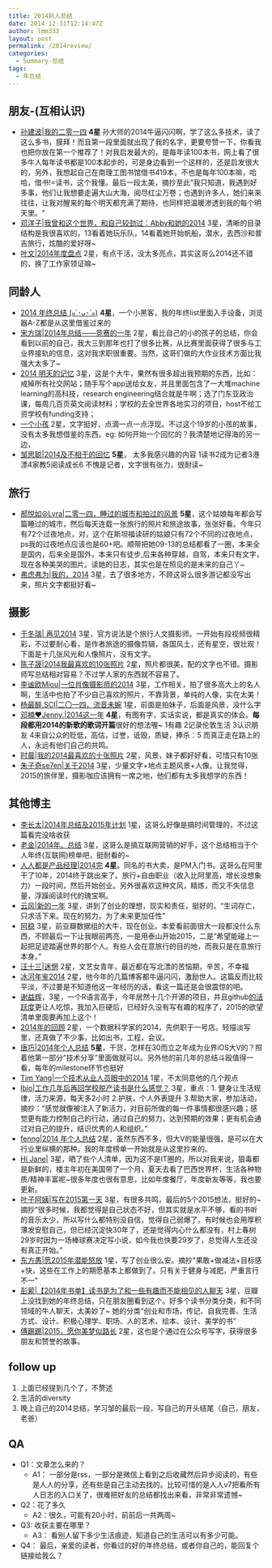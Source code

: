 ```yaml
---
title: 2014别人总结
date: 2014-12-31T12:14:47Z
author: lmm333
layout: post
permalink: /2014review/
categories:
  - Summary-总结
tags:
  - 年总结
---
```


## 朋友-(互相认识)

- [孙建波\|我的二零一四](http://wonderflow.info/archives/1038) **4星** 孙大师的2014牛逼闪闪啊，学了这么多技术，读了这么多书，膜拜！而且第一段里面就出现了我的名字，更要夸赞一下，你看我也把你放在第一个推荐了！对我启发最大的，是每年读100本书，网上看了很多牛人每年读书都是100本起步的，可是身边看到一个这样的，还是启发很大的，另外，我想起自己在南理工图书馆借书419本，不也是每年100本嘛，哈哈，借书!=读书，这个我懂。最后一段太美，摘抄至此”我只知道，我遇到好多事，他们让我想要走遍大山大海，阅尽红尘万卷；也遇到许多人，她们来来往往，让我对醒来的每个明天都充满了期待，也同样把温暖渗透到我的每个明天里。&quot;
- [邓洋子\|我曾和这个世界，和自己较劲过：Abby和她的2014](http://abbydeng.diandian.com/post/2015-01-04/40065713382) 3星，清晰的目录结构是我很喜欢的，13看着她玩乐队，14看着她开始帆船，潜水，去西沙和普吉旅行，炫酷的爱好呀~
- [叶文\|2014年度盘点](http://www.yewen.us/blog/2014/12/review-2014/) 2星，有点干活，没太多亮点，其实这哥么2014还不错的，换了工作家领证嘛~

## 同龄人

- [2014 年终总结 (๑`･ᴗ･´๑)](原文已删) **4星**，一个小黑客，我的年终list里面入手设备，浏览器A-Z都是从这里借鉴过来的
- [宋方瑞\|2014年总结——竞赛的一年](http://maskray.me/blog/2014-12-31-summary) 2星，看比自己的小的孩子的总结，你会看到以前的自己，我大三到那年也打了很多比赛，从比赛里面获得了很多与工业界接轨的信息，这对我求职很重要。当然，这哥们做的大作业技术方面比我强大太多了~
- [2014 明天的记忆](http://freemind.pluskid.org/misc/2014-summary/) 3星，这是个大牛，果然有很多超出我预期的东西，比如：戒掉所有社交网站；随手写个app送给女友，并且里面包含了一大堆machine learning的高科技，research engineering结合就是牛啊；选了门东亚政治课，每周几百页英文阅读材料；学校的去全世界各地实习的项目，host不给工资学校有funding支持；
- [一个小孩](http://blog.renren.com/share/287286452/17808442236) 2星，文字挺好，点滴一点一点浮现。不过这个19岁的小孩的故事，没有太多我想借鉴的东西。eg: 如何开始一个回忆的？我清楚地记得海的另一边，
- [邹思聪\|2014及不相干的回忆](http://mp.weixin.qq.com/s?__biz=MzAxMDEwODA5MA==&amp;amp;mid=202796623&amp;amp;idx=1&amp;amp;sn=9467b537a549632f10783d35401d7c96&amp;amp;scene=0#rd)  **5星**， 太多我感兴趣的内容 1读书2成为记者3港漂4家教5阅读成长6 不愧是记者，文字很有张力，很耐读~

## 旅行

- [郝悦如☮Lyra\|二零一四，睡过的城市和拍过的风景](http://blog.renren.com/blog/246510628/942964047) **5星**，这个姑娘每年都会写篇睡过的城市，然后每天连载一张旅行的照片和旅途故事，张张好看。今年只有72个过夜地点，对，这个在斯坦福读研的姑娘只有72个不同的过夜地点，ps我的过夜地点应该也是60+吧。顺带把她09-13的总结都看了一圈，本来全是国内，后来全是国外，本来只有徒步,后来各种穿越，自驾，本来只有文字，现在各种美哭的图片。读她的日志，其实也是在照见的是未来的自己丫~
- [弗虑弗为\|我的，2014](http://blog.hucheng.com/articles/632.html) 3星，去了很多地方，不顾这哥么很多游记都没写出来，照片文字都挺好看~

## 摄影

- [于冬瑞\| 再见2014](http://blog.renren.com/blog/286438516/942723337)  3星，官方说法是个旅行人文摄影师。一开始有段视频很精彩，不过要耐心看，是作者旅途的摄像剪辑，各国风土，还有星空，很壮观！下面是十几张风光和人像照片，没有文字。
- [陈子晟\|2014我最喜欢的10张照片](http://blog.renren.com/blog/423690638/942885274) 2星，照片都很美，配的文字也不错。摄影师写总结相对容易？不过学人家的东西就不容易了。
- [李谧欧Miou\|一位肖像摄影师的2014](http://blog.renren.com/blog/250353494/942775388) 3星，工作相关，拍了很多高大上的名人啊，生活中也拍了不少自己喜欢的照片，不靠背景，单纯的人像，实在太美！
- [杨最醉.SCI\|二〇一四，流音未婉](http://blog.renren.com/blog/1378694061/942791354) 1星，前面是拍妹子，后面是风景，没什么字
- [邓楠❤Jenny.\|2014这一年](http://blog.renren.com/blog/249353869/942848579) **4星**，有图有字，实话实说，都是真实的体会。**每段都用2014的新歌的歌词开篇**很好的想法喔~ 1有趣 2记录伦敦生活 3认识朋友 4来自公众的贬低，高估，过誉，诋毁，质疑，捧杀：5 而真正走在路上的人，永远有他们自己的共鸣。
- [时晨\|我的2014最喜欢的十张照片](http://blog.renren.com/blog/271997179/941730074) 2星，风景，妹子都好好看，可惜只有10张
- [朱子奇se7en\|关于2014](http://blog.renren.com/blog/335893663/942439370) 3星，少量文字+地点主题风景+人像。让我觉得，2015的旅伴里，摄影咖应该拥有一席之地，他们都有太多我想学的东西！

## 其他博主

- [李长太\|2014年总结及2015年计划](http://blog.sina.com.cn/s/blog_702912b20102vkf5.html) 1星，这哥么好像是搞时间管理的，不过这篇看完没啥收获
- [老金\|2014年。总结](http://zhuanlan.zhihu.com/laojin/19926171) 3星，这哥么是搞互联网营销的好手，这个总结相当于个人年终(互联网)榜单吧，挺耐看的~
- [人人都是产品经理\|2014完](http://zhuanlan.zhihu.com/iamsujie/19925896) **4星**。同名的书大卖，是PM入门书。这哥么在阿里干了10年，2014终于跳出来了。旅行+自由职业（收入比阿里高，增长没想象力）一段时间，然后开始创业。另外很喜欢这种文风，精炼，而又不失信息量，浮躁阅读时代的瑰宝啊。
- [云风\|新的一年](http://blog.codingnow.com/2015/01/summary_and_plan.html) 3星，讲到了创业的理想，现实和责任，挺好的。“生词存亡，只求活下来。现在的努力，为了未来更加任性”
- [阿稳](http://www.wentrue.net/blog/?p=1635) 3星，前豆瓣数据组的大牛，现在创业。本爱看前面很大一段都没什么东西，不顾最后一下让我眼前两亮，一是用泰山开始2015，二是“希望能碰上一起把足迹踏遍世界的那个人。有些人会在意旅行的目的地，而我只是在意旅行本身。”
- [汪十三\|迷惘](http://darling13.lofter.com/post/4c2d5_5464e2f) 2星，文艺女青年，最近都在写北漂的苦恼期，辛苦，不幸福
- [冰河年鉴2014](http://tianchunbinghe.blog.163.com/blog/static/70012014113134810526) 2星，他今年的几篇博客都牛逼闪闪，激励世人。这篇反而比较平淡，不过要是不知道他这一年经历的话，看这一篇还是会很震惊的吧。
- [谢益辉](http://yihui.name/cn/2014/12/summary/)，3星，一个R语言高手，今年居然十几个开源的项目，并且github[的活跃度](https://github.com/yihui)更让人吃惊，我加入巨硬后，已经好久没有写有趣的程序了，2015的欲望清单里面要再加上这个！
- [2014年的回顾](http://xccds1977.blogspot.jp/2014/12/2014.html) 2星，一个数据科学家的2014，先供职于一号店。轻描淡写里，还真做了不少事，比如出书，工程，会议。
- [唐巧\|2014年个人总结](http://blog.devtang.com/blog/2015/01/01/2014-summary/) **5星**，干货，怎样在30而立之年成为业界iOS大V的？照着他第一部分”技术分享”里面做就可以。另外他的前几年的总结斗殴值得一看，每年的milestone环节也挺好
- [Tim Yang\|一个技术从业人员眼中的2014](http://timyang.net/tao/thoughts-2014/) 1星，不太同意他的几个观点
- [lbio|工作几年后再回学校脱产读书是什么感觉？](http://www.zhihu.com/question/26724212/answer/36233771)  3星，重点：1. 健身让生活规律，活力来源，每天多2小时 2.护肤，个人外表提升 3.帮助大家，参加活动，摘抄：“感觉就像被注入了新活力，对目前所做的每一件事情都很感兴趣；感觉更有能力控制自己的行动，通过自己的努力，达到预期的效果；更有机会通过对自己的提升，结识优秀的人和组织。”
- [fenng\|2014 年个人总结](http://dbanotes.net/review/2014_personal_review.html#rd) 2星，虽然东西不多，但大V的能量很强，是可以在大行业里纵横的那种。我的年度榜单一开始就是从这里抄来的。
- [Hi Jane|](http://mp.weixin.qq.com/s?__biz=MjM5NTQxNTIwNA==&amp;amp;mid=204466286&amp;amp;idx=1&amp;amp;sn=e33e48abed8e8347f37230f027bf736a&amp;amp;scene=0#rd) 3星，晒了些个人清单，因为这不是IT圈的，所以对我来说，狠毒都是新鲜的，楼主年初在美国带了一个月，夏天去看了巴西世界杯，生活各种物质/精神丰富呢~很多年度也很有意思，比如年度餐厅，年度新友等等，我也要更新。
- [叶子阿姨\|写在2015第一天](http://www.douban.com/note/475635162/?from=timeline&amp;isappinstalled=0#!/ckDefault) 3星，有很多共鸣，最后的5个2015想法，挺好的~ 摘抄“很多时候，我都觉得是自己状态不好，但其实就是水平不够，看的书听的音乐太少，所以写什么都特别没自信，觉得自己弱爆了。有时候也会用厚积薄发安慰自己，但已经沉淀快30年了，还是觉得内心什么都没有，村上春树29岁时因为一场棒球赛决定写小说，如今我也快要29岁了，总觉得人生还没有真正开始。”
- [东方愚\|愿2015年潜能怒放](http://mp.weixin.qq.com/s?__biz=MjM5NzI4MzUwNg==&amp;mid=202677100&amp;idx=1&amp;sn=e8d460e22274127fd4e20b39ce21c812&amp;scene=0#rd) 1星，写了创业很么安。摘抄"果敢+做减法+目标感+快，这些在工作上的期愿基本上都做到了。只有关于健身与减肥，严重言行不一"
- [彭萦\|【2014年书单】读书是为了和一些有趣而不能相见的人聊天](http://mp.weixin.qq.com/s?__biz=MjM5NDg2NjA4MQ==&amp;amp;mid=202920219&amp;amp;idx=1&amp;amp;sn=14c357ccbe4c465926f41d6fe2ed9fc0&amp;amp;scene=0#rd) 3星，豆瓣上没找到她的年终总结，只在朋友圈看到这个。好多个读书分类分类，和不同领域的牛人聊天，太美妙了~ 她的分类“创业和市场，传记、自我完善、生活方式、设计、积极心理学、职场、人的艺术、绘本、设计、美学的书”
- [傅踢踢\|2015，愿你美梦似路长](http://mp.weixin.qq.com/s?__biz=MjM5NjMxMDYwMQ==&amp;amp;mid=202534069&amp;amp;idx=1&amp;amp;sn=10709c0be45f0b22a762117453701507&amp;amp;scene=0#rd) 2星，这也是个通过在公众号写字，获得很多朋友和赞誉的故事。

## follow up

1. 上面已经提到几个了，不赘述
1. 生活的diversity
1. 晚上自己的2014总结，学习邹的最后一段，写自己的开头结尾（自己，朋友，老爸）

## QA

- Q1：文章怎么来的？
  - A1： 一部分是rss，一部分是微信上看到之后收藏然后异步阅读的，有些是人人的分享，还有些是自己主动去找的。比较可惜的是人人v7把看所有人日志的入口关了，很难把好友的总结都找出来看，非常非常遗憾~
- Q2：花了多久
  - A2：很久，可能有20小时，前前后一共两周~
- Q3: 收获主要在哪里？
  - A3： 看别人留下多少生活痕迹，知道自己的生活可以有多少可能。
- Q4： 最后，亲爱的读者，你看过的好的年终总结，或者你自己的，能回复个链接给我么？